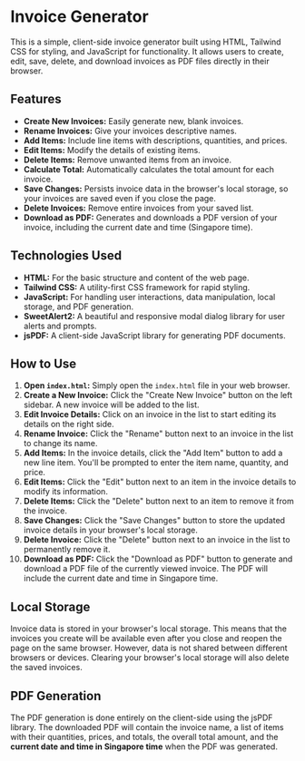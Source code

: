 # Invoice Generator

This is a simple, client-side invoice generator built using HTML, Tailwind CSS for styling, and JavaScript for functionality. It allows users to create, edit, save, delete, and download invoices as PDF files directly in their browser.

## Features

* **Create New Invoices:** Easily generate new, blank invoices.
* **Rename Invoices:** Give your invoices descriptive names.
* **Add Items:** Include line items with descriptions, quantities, and prices.
* **Edit Items:** Modify the details of existing items.
* **Delete Items:** Remove unwanted items from an invoice.
* **Calculate Total:** Automatically calculates the total amount for each invoice.
* **Save Changes:** Persists invoice data in the browser's local storage, so your invoices are saved even if you close the page.
* **Delete Invoices:** Remove entire invoices from your saved list.
* **Download as PDF:** Generates and downloads a PDF version of your invoice, including the current date and time (Singapore time).

## Technologies Used

* **HTML:** For the basic structure and content of the web page.
* **Tailwind CSS:** A utility-first CSS framework for rapid styling.
* **JavaScript:** For handling user interactions, data manipulation, local storage, and PDF generation.
* **SweetAlert2:** A beautiful and responsive modal dialog library for user alerts and prompts.
* **jsPDF:** A client-side JavaScript library for generating PDF documents.

## How to Use

1.  **Open `index.html`:** Simply open the `index.html` file in your web browser.
2.  **Create a New Invoice:** Click the "Create New Invoice" button on the left sidebar. A new invoice will be added to the list.
3.  **Edit Invoice Details:** Click on an invoice in the list to start editing its details on the right side.
4.  **Rename Invoice:** Click the "Rename" button next to an invoice in the list to change its name.
5.  **Add Items:** In the invoice details, click the "Add Item" button to add a new line item. You'll be prompted to enter the item name, quantity, and price.
6.  **Edit Items:** Click the "Edit" button next to an item in the invoice details to modify its information.
7.  **Delete Items:** Click the "Delete" button next to an item to remove it from the invoice.
8.  **Save Changes:** Click the "Save Changes" button to store the updated invoice details in your browser's local storage.
9.  **Delete Invoice:** Click the "Delete" button next to an invoice in the list to permanently remove it.
10. **Download as PDF:** Click the "Download as PDF" button to generate and download a PDF file of the currently viewed invoice. The PDF will include the current date and time in Singapore time.

## Local Storage

Invoice data is stored in your browser's local storage. This means that the invoices you create will be available even after you close and reopen the page on the same browser. However, data is not shared between different browsers or devices. Clearing your browser's local storage will also delete the saved invoices.

## PDF Generation

The PDF generation is done entirely on the client-side using the jsPDF library. The downloaded PDF will contain the invoice name, a list of items with their quantities, prices, and totals, the overall total amount, and the **current date and time in Singapore time** when the PDF was generated.

